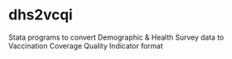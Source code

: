 # dhs2vcqi
Stata programs to convert Demographic &amp; Health Survey data to Vaccination Coverage Quality Indicator format
